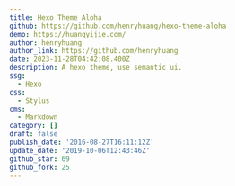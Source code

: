 ```yaml
---
title: Hexo Theme Aloha
github: https://github.com/henryhuang/hexo-theme-aloha
demo: https://huangyijie.com/
author: henryhuang
author_link: https://github.com/henryhuang
date: 2023-11-28T04:42:08.400Z
description: A hexo theme, use semantic ui.
ssg:
  - Hexo
css:
  - Stylus
cms:
  - Markdown
category: []
draft: false
publish_date: '2016-08-27T16:11:12Z'
update_date: '2019-10-06T12:43:46Z'
github_star: 69
github_fork: 25
---
```

